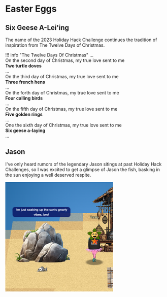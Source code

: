 # Easter Eggs

## Six Geese A-Lei'ing

The name of the 2023 Holiday Hack Challenge continues the tradition of inspiration from The Twelve Days of Christmas.

!!! info "The Twelve Days Of Christmas" 
    ...<br/>
    On the second day of Christmas, my true love sent to me<br/>
    **Two turtle doves**<br/>
    ...<br/>
    On the third day of Christmas, my true love sent to me<br/>
    **Three french hens**<br/>
    ...<br/>
    On the forth day of Christmas, my true love sent to me<br/>
    **Four calling birds**<br/>
    ...<br/>
    On the fifth day of Christmas, my true love sent to me<br/>
    **Five golden rings**<br/>
    ...<br/>
    One the sixth day of Christmas, my true love sent to me<br/>
    **Six geese a-laying**<br/>
    ...

## Jason
I've only heard rumors of the legendary Jason sitings at past Holiday Hack Challenges, so I was excited to get a glimpse of Jason the fish, basking in the sun enjoying a well deserved respite.

![jason](./img/misc/jasonfish.png)





